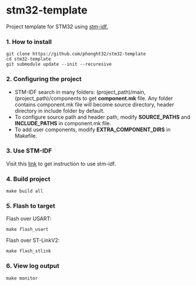 # stm32-template

Project template for STM32 using [stm-idf.](https://github.com/phonght32/stm-idf)

### 1. How to install

```
git clone https://github.com/phonght32/stm32-template
cd stm32-template
git submodule update --init --recuresive
```

### 2. Configuring the project

- STM-IDF search in many folders: (project_path)/main, (project_path)/components to get **component.mk** file. Any folder contains component.mk file will become source directory, header directory in include folder by default.
- To configure source path and header path, modify **SOURCE_PATHS** and **INCLUDE_PATHS** in component.mk file.
- To add user components, modify **EXTRA_COMPONENT_DIRS** in Makefile.

### 3. Use STM-IDF

Visit this [link](https://github.com/phonght32/stm-idf) to get instruction to use stm-idf.

### 4. Build project

```
make build all
```

### 5. Flash to target

Flash over USART:

```
make flash_usart
```

Flash over ST-LinkV2:

```
make flash_stlink
```

### 6. View log output

```
make monitor
```